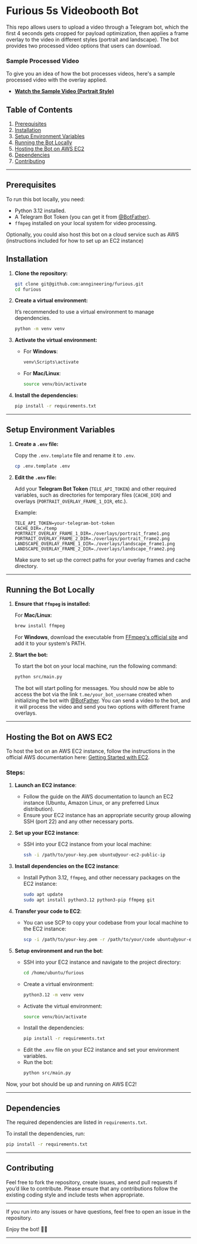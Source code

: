 # Furious 5s Videobooth Bot

This repo allows users to upload a video through a Telegram bot, which the first 4 seconds gets cropped for payload optimization, then applies a frame overlay to the video in different styles (portrait and landscape). The bot provides two processed video options that users can download.


### Sample Processed Video
To give you an idea of how the bot processes videos, here's a sample processed video with the overlay applied.

- **[Watch the Sample Video (Portrait Style)](https://drive.google.com/file/d/1pXKAh25CCWLHwvtRopcTTzG1eUovlRu6/view?usp=drivesdk)**


## Table of Contents
1. [Prerequisites](#prerequisites)
2. [Installation](#installation)
3. [Setup Environment Variables](#setup-environment-variables)
4. [Running the Bot Locally](#running-the-bot-locally)
5. [Hosting the Bot on AWS EC2](#hosting-the-bot-on-aws-ec2)
6. [Dependencies](#dependencies)
7. [Contributing](#contributing)

---

## Prerequisites

To run this bot locally, you need:

- Python 3.12 installed.
- A Telegram Bot Token (you can get it from [@BotFather](https://core.telegram.org/bots#botfather)).
- `ffmpeg` installed on your local system for video processing.

Optionally, you could also host this bot on a cloud service such as AWS (instructions included for how to set up an EC2 instance)

## Installation

1. **Clone the repository:**

   ```bash
   git clone git@github.com:anngineering/furious.git
   cd furious
   ```

2. **Create a virtual environment:**

   It’s recommended to use a virtual environment to manage dependencies.

   ```bash
   python -m venv venv
   ```

3. **Activate the virtual environment:**

   - For **Windows**:
     ```bash
     venv\Scripts\activate
     ```

   - For **Mac/Linux**:
     ```bash
     source venv/bin/activate
     ```

4. **Install the dependencies:**

   ```bash
   pip install -r requirements.txt
   ```

---

## Setup Environment Variables

1. **Create a `.env` file:**

   Copy the `.env.template` file and rename it to `.env`.

   ```bash
   cp .env.template .env
   ```

2. **Edit the `.env` file:**

   Add your **Telegram Bot Token** (`TELE_API_TOKEN`) and other required variables, such as directories for temporary files (`CACHE_DIR`) and overlays (`PORTRAIT_OVERLAY_FRAME_1_DIR`, etc.).

   Example:

   ```env
   TELE_API_TOKEN=your-telegram-bot-token
   CACHE_DIR=./temp
   PORTRAIT_OVERLAY_FRAME_1_DIR=./overlays/portrait_frame1.png
   PORTRAIT_OVERLAY_FRAME_2_DIR=./overlays/portrait_frame2.png
   LANDSCAPE_OVERLAY_FRAME_1_DIR=./overlays/landscape_frame1.png
   LANDSCAPE_OVERLAY_FRAME_2_DIR=./overlays/landscape_frame2.png
   ```

   Make sure to set up the correct paths for your overlay frames and cache directory.

---

## Running the Bot Locally

1. **Ensure that `ffmpeg` is installed:**

   For **Mac/Linux**:
   ```bash
   brew install ffmpeg
   ```

   For **Windows**, download the executable from [FFmpeg's official site](https://ffmpeg.org/download.html) and add it to your system's PATH.

2. **Start the bot:**

   To start the bot on your local machine, run the following command:

   ```bash
   python src/main.py
   ```

   The bot will start polling for messages. You should now be able to access the bot via the link `t.me/your_bot_username` created when initializing the bot with [@BotFather](https://core.telegram.org/bots#botfather). You can send a video to the bot, and it will process the video and send you two options with different frame overlays.

---

## Hosting the Bot on AWS EC2

To host the bot on an AWS EC2 instance, follow the instructions in the official AWS documentation here: [Getting Started with EC2](https://docs.aws.amazon.com/AWSEC2/latest/UserGuide/EC2_GetStarted.html).

### Steps:
1. **Launch an EC2 instance**:
   - Follow the guide on the AWS documentation to launch an EC2 instance (Ubuntu, Amazon Linux, or any preferred Linux distribution).
   - Ensure your EC2 instance has an appropriate security group allowing SSH (port 22) and any other necessary ports.

2. **Set up your EC2 instance**:
   - SSH into your EC2 instance from your local machine:
     ```bash
     ssh -i /path/to/your-key.pem ubuntu@your-ec2-public-ip
     ```

3. **Install dependencies on the EC2 instance**:
   - Install Python 3.12, `ffmpeg`, and other necessary packages on the EC2 instance:
     ```bash
     sudo apt update
     sudo apt install python3.12 python3-pip ffmpeg git
     ```

4. **Transfer your code to EC2**:
   - You can use SCP to copy your codebase from your local machine to the EC2 instance:
     ```bash
     scp -i /path/to/your-key.pem -r /path/to/your/code ubuntu@your-ec2-public-ip:/home/ubuntu/furious
     ```

5. **Setup environment and run the bot**:
   - SSH into your EC2 instance and navigate to the project directory:
     ```bash
     cd /home/ubuntu/furious
     ```
   - Create a virtual environment:
     ```bash
     python3.12 -m venv venv
     ```
   - Activate the virtual environment:
     ```bash
     source venv/bin/activate
     ```
   - Install the dependencies:
     ```bash
     pip install -r requirements.txt
     ```
   - Edit the `.env` file on your EC2 instance and set your environment variables.
   - Run the bot:
     ```bash
     python src/main.py
     ```

Now, your bot should be up and running on AWS EC2!

---

## Dependencies

The required dependencies are listed in `requirements.txt`.

To install the dependencies, run:

```bash
pip install -r requirements.txt
```

---

## Contributing

Feel free to fork the repository, create issues, and send pull requests if you’d like to contribute. Please ensure that any contributions follow the existing coding style and include tests when appropriate.

---

If you run into any issues or have questions, feel free to open an issue in the repository.

Enjoy the bot! 🎉🎥

--- 

